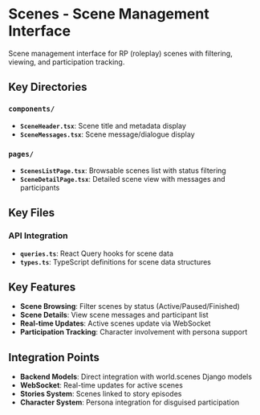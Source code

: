 # Scenes - Scene Management Interface

Scene management interface for RP (roleplay) scenes with filtering, viewing, and participation tracking.

## Key Directories

### `components/`

- **`SceneHeader.tsx`**: Scene title and metadata display
- **`SceneMessages.tsx`**: Scene message/dialogue display

### `pages/`

- **`ScenesListPage.tsx`**: Browsable scenes list with status filtering
- **`SceneDetailPage.tsx`**: Detailed scene view with messages and participants

## Key Files

### API Integration

- **`queries.ts`**: React Query hooks for scene data
- **`types.ts`**: TypeScript definitions for scene data structures

## Key Features

- **Scene Browsing**: Filter scenes by status (Active/Paused/Finished)
- **Scene Details**: View scene messages and participant list
- **Real-time Updates**: Active scenes update via WebSocket
- **Participation Tracking**: Character involvement with persona support

## Integration Points

- **Backend Models**: Direct integration with world.scenes Django models
- **WebSocket**: Real-time updates for active scenes
- **Stories System**: Scenes linked to story episodes
- **Character System**: Persona integration for disguised participation
